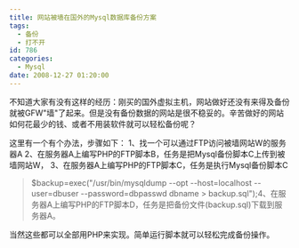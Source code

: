 ```yaml
---
title: 网站被墙在国外的Mysql数据库备份方案
tags:
  - 备份
  - 打不开
id: 786
categories:
  - Mysql
date: 2008-12-27 01:20:00
---
```


不知道大家有没有这样的经历：刚买的国外虚拟主机，网站做好还没有来得及备份就被GFW"墙"了起来。但是没有备份数据的网站是很不稳妥的。辛苦做好的网站如何花最少的钱、或者不用装软件就可以轻松备份呢？

这里有一个有个办法，步骤如下：
1、找一个可以通过FTP访问被墙网站W的服务器A
2、在服务器A上编写PHP的FTP脚本B，任务是把Mysql备份脚本C上传到被墙网站W，
3、在服务器A上编写PHP的FTP脚本C，任务是执行Mysql备份脚本C
> $backup=exec("/usr/bin/mysqldump --opt --host=localhost --user=dbuser --password=dbpasswd dbname > backup.sql");4、在服务器A上编写PHP的FTP脚本D，任务是把备份文件(backup.sql)下载到服务器A。

当然这些都可以全部用PHP来实现。简单运行脚本就可以轻松完成备份操作。